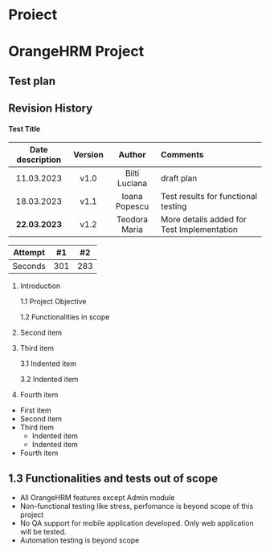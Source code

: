 # Proiect 
# OrangeHRM Project
## Test plan 

## Revision History
#### Test Title
| Date description | Version | Author | Comments |
| :-----: | :---: | :---: | :----- |
| 11.03.2023 | v1.0 | Bilti Luciana | draft plan |
| 18.03.2023 | v1.1 | Ioana Popescu | Test results for functional testing |
| **22.03.2023** | v1.2 | Teodora Maria | More details added for Test Implementation |

| Attempt | #1 | #2 |
| :-----: | :---: | :---: |
| Seconds | 301 | 283 |

1. Introduction

      1.1 Project Objective
      
      1.2 Functionalities in scope
  
2. Second item
3. Third item

      3.1 Indented item
      
      3.2 Indented item
4. Fourth item

- First item
- Second item
- Third item
    - Indented item
    - Indented item
- Fourth item

## 1.3 Functionalities and tests out of scope

- All OrangeHRM  features except Admin module
- Non-functional testing like stress, perfomance is beyond scope of this project 
- No QA support for mobile application developed. Only web application will be tested.
- Automation testing is beyond scope
